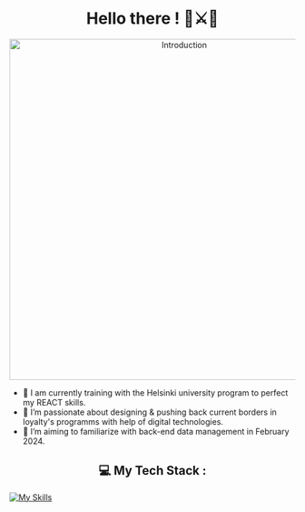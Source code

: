 <h1 align="center">Hello there ! 🥋⚔️🌌</h1>

<p align="center">
    <img width="600" src="https://github.com/devstackweb3/devstackweb3/assets/118926098/26d2024a-5f8b-4076-bc62-4275563fd3bd" alt="Introduction">
</p>

* 🔭 I am currently training with the Helsinki university program to perfect my REACT skills.
* 🌱 I’m passionate about designing & pushing back current borders in loyalty's programms with help of digital technologies.
* 📝 I’m aiming to familiarize with back-end data management in February 2024.

<h2 align="center">💻 My Tech Stack :</h2>

[![My Skills](https://skillicons.dev/icons?i=js,html,css,nextjs)](https://skillicons.dev)

